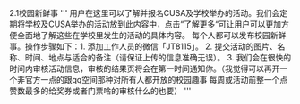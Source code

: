 2.1校园新鲜事
'''
用户在这里可以了解并报名CUSA及学校举办的活动。我们会定期将学校及CUSA举办的活动放到此内容中，点击“了解更多“可让用户可以更加方便全面地了解这些在学校里发生的活动的具体内容。 每个人都可以发布校园新鲜事。操作步骤如下：1. 添加工作人员的微信「JT8115」。 2. 提交活动的图片、名称、时间、地点与适合的备注（请保证上传的信息准确无误）。 3. 我们会在很快的时间内审核活动信息，审核的结果页将会在第一时间通知你。（我觉得可以再开一个非官方一点的跟qq空间那种对所有人都开放的校园趣事 每周或活动前整一个点赞数最多的给奖券或者门票啥的审核什么的也要）
'''
